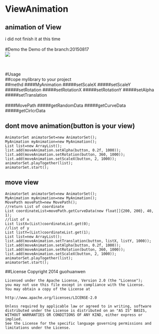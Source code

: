# ViewAnimation
animation of View<br>
---
i did not finish it at this time<br>
<br>
#Demo
the Demo of the branch:20150817<br>
![](https://github.com/guohuanwen/ViewAniamtion/blob/master/sreenshots/AnimationGif.gif)<br>
<br>
<br>


#Usage
<br>
##cope mylibrary to your project
<br>
##methd
####MyAnimation 
#####setScaleX
#####setScaleY
#####setRotation
#####setRotationX
#####setRotationY
#####setAlpha
#####setTranslation
<br>
<br>
####MovePath 
#####getRandomData
#####getCurveData
#####getCirlcrData

dont move animation(button is your view)
-
    AnimatorSet animatorSet=new AnimatorSet();
    MyAnimation myAnimation=new MyAnimation();
    List list=new ArrayList();
    list.add(moveAnimation.setAlpha(button, 0.2f, 1000));
    list.add(moveAnimation.setRotation(button, 360, 1000));
    list.add(moveAnimation.setScaleX(button, 2, 1000));
    animatorSet.playTogether(list);
    animatorSet.start();

move view
-
    AnimatorSet animatorSet=new AnimatorSet();
    MyAnimation myAnimation=new MyAnimation();
    MovePath movePath=new MovePath();
    //return List of coordinate
    List coordinateList=movePath.getCurveData(new float[]{200, 200}, 40, 1);
    //list of x
    List listX=(List)coordinateList.get(0);
    //list of y
    List listY=(List)coordinateList.get(1);
    List list=new ArrayList();
    list.add(moveAnimation.setTranslation(button, listX, listY, 1000));
    list.add(moveAnimation.setAlpha(button, 0.2f, 1000));
    list.add(moveAnimation.setRotation(button, 360, 1000));
    list.add(moveAnimation.setScaleX(button, 2, 1000));
    animatorSet.playTogether(list);
    animatorSet.start();





##License
    Copyright 2014 guohuanwen

    Licensed under the Apache License, Version 2.0 (the "License");
    you may not use this file except in compliance with the License.
    You may obtain a copy of the License at

    http://www.apache.org/licenses/LICENSE-2.0
    
    Unless required by applicable law or agreed to in writing, software
    distributed under the License is distributed on an "AS IS" BASIS,
    WITHOUT WARRANTIES OR CONDITIONS OF ANY KIND, either express or implied.
    See the License for the specific language governing permissions and
    limitations under the License.




